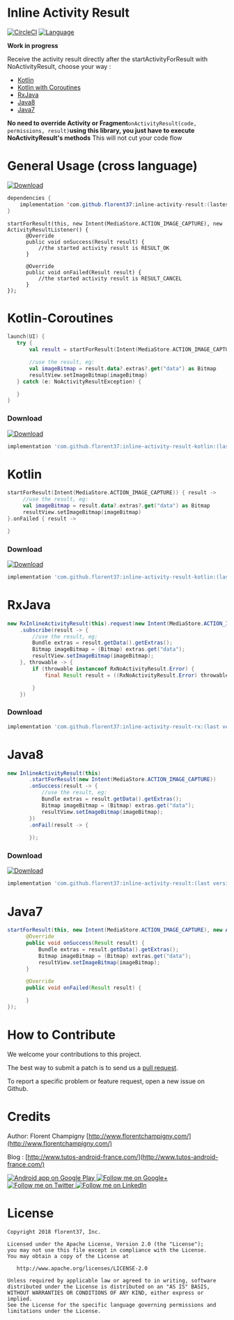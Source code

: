 Inline Activity Result
===================

[![CircleCI](https://circleci.com/gh/florent37/NoActivityResult/tree/master.svg?style=svg)](https://circleci.com/gh/florent37/NoActivityResult/tree/master)
[![Language](https://img.shields.io/badge/compatible-java%20%7C%20kotlin%20%7C%20rx-brightgreen.svg)](https://www.github.com/florent37/NoActivityResult)

**Work in progress**

Receive the activity result directly after the startActivityForResult with NoActivityResult, choose your way : 
- [Kotlin](https://github.com/florent37/InlineActivityResult#kotlin)
- [Kotlin with Coroutines](https://github.com/florent37/InlineActivityResult#kotlin-coroutines)
- [RxJava](https://github.com/florent37/InlineActivityResult#rxjava)
- [Java8](https://github.com/florent37/InlineActivityResult#java8)
- [Java7](https://github.com/florent37/InlineActivityResult#java7)

**No need to override Activity or Fragment**`onActivityResult(code, permissions, result)`**using this library, you just have to execute NoActivityResult's methods** 
This will not cut your code flow

# General Usage (cross language)

[ ![Download](https://api.bintray.com/packages/florent37/maven/inline-activity-result/images/download.svg) ](https://bintray.com/florent37/maven/inline-activity-result/)
```java
dependencies {
    implementation 'com.github.florent37:inline-activity-result:(lastest version)'
}
```

```
startForResult(this, new Intent(MediaStore.ACTION_IMAGE_CAPTURE), new ActivityResultListener() {
      @Override
      public void onSuccess(Result result) {
          //the started activity result is RESULT_OK
      }

      @Override
      public void onFailed(Result result) {
          //the started activity result is RESULT_CANCEL
      }
});
```

# Kotlin-Coroutines

```kotlin
launch(UI) {
   try {
       val result = startForResult(Intent(MediaStore.ACTION_IMAGE_CAPTURE))

       //use the result, eg:
       val imageBitmap = result.data?.extras?.get("data") as Bitmap
       resultView.setImageBitmap(imageBitmap)
   } catch (e: NoActivityResultException) {

   }
}
```

### Download 

[ ![Download](https://api.bintray.com/packages/florent37/maven/inline-activity-result/images/download.svg) ](https://bintray.com/florent37/maven/inline-activity-result/)
```groovy
implementation 'com.github.florent37:inline-activity-result-kotlin:(last version)'
```

# Kotlin

```kotlin
startForResult(Intent(MediaStore.ACTION_IMAGE_CAPTURE)) { result ->
     //use the result, eg:
     val imageBitmap = result.data?.extras?.get("data") as Bitmap
     resultView.setImageBitmap(imageBitmap)
}.onFailed { result ->

}
```

### Download 

[ ![Download](https://api.bintray.com/packages/florent37/maven/inline-activity-result/images/download.svg) ](https://bintray.com/florent37/maven/inline-activity-result/)
```groovy
implementation 'com.github.florent37:inline-activity-result-kotlin:(last version)'
```

# RxJava

```java
new RxInlineActivityResult(this).request(new Intent(MediaStore.ACTION_IMAGE_CAPTURE)))
    .subscribe(result -> {
        //use the result, eg:
        Bundle extras = result.getData().getExtras();
        Bitmap imageBitmap = (Bitmap) extras.get("data");
        resultView.setImageBitmap(imageBitmap);
    }, throwable -> {
        if (throwable instanceof RxNoActivityResult.Error) {
            final Result result = ((RxNoActivityResult.Error) throwable).getResult();

        }
    })
```

### Download 
```groovy
implementation 'com.github.florent37:inline-activity-result-rx:(last version)'
```

# Java8

```java
new InlineActivityResult(this)
       .startForResult(new Intent(MediaStore.ACTION_IMAGE_CAPTURE))
       .onSuccess(result -> {
           //use the result, eg:
           Bundle extras = result.getData().getExtras();
           Bitmap imageBitmap = (Bitmap) extras.get("data");
           resultView.setImageBitmap(imageBitmap);
       })
       .onFail(result -> {
            
       });
```

### Download
 
[ ![Download](https://api.bintray.com/packages/florent37/maven/inline-activity-result/images/download.svg) ](https://bintray.com/florent37/maven/inline-activity-result/)
```groovy
implementation 'com.github.florent37:inline-activity-result:(last version)'
```
 
# Java7

```java
startForResult(this, new Intent(MediaStore.ACTION_IMAGE_CAPTURE), new ActivityResultListener() {
      @Override
      public void onSuccess(Result result) {
          Bundle extras = result.getData().getExtras();
          Bitmap imageBitmap = (Bitmap) extras.get("data");
          resultView.setImageBitmap(imageBitmap);
      }

      @Override
      public void onFailed(Result result) {

      }
});
```

# How to Contribute

We welcome your contributions to this project. 

The best way to submit a patch is to send us a [pull request](https://help.github.com/articles/about-pull-requests/). 

To report a specific problem or feature request, open a new issue on Github. 

# Credits

Author: Florent Champigny [http://www.florentchampigny.com/](http://www.florentchampigny.com/)

Blog : [http://www.tutos-android-france.com/](http://www.tutos-android-france.com/)

<a href="https://goo.gl/WXW8Dc">
  <img alt="Android app on Google Play" src="https://developer.android.com/images/brand/en_app_rgb_wo_45.png" />
</a>

<a href="https://plus.google.com/+florentchampigny">
  <img alt="Follow me on Google+"
       src="https://raw.githubusercontent.com/florent37/DaVinci/master/mobile/src/main/res/drawable-hdpi/gplus.png" />
</a>
<a href="https://twitter.com/florent_champ">
  <img alt="Follow me on Twitter"
       src="https://raw.githubusercontent.com/florent37/DaVinci/master/mobile/src/main/res/drawable-hdpi/twitter.png" />
</a>
<a href="https://www.linkedin.com/in/florentchampigny">
  <img alt="Follow me on LinkedIn"
       src="https://raw.githubusercontent.com/florent37/DaVinci/master/mobile/src/main/res/drawable-hdpi/linkedin.png" />
</a>

# License

    Copyright 2018 florent37, Inc.

    Licensed under the Apache License, Version 2.0 (the "License");
    you may not use this file except in compliance with the License.
    You may obtain a copy of the License at

       http://www.apache.org/licenses/LICENSE-2.0

    Unless required by applicable law or agreed to in writing, software
    distributed under the License is distributed on an "AS IS" BASIS,
    WITHOUT WARRANTIES OR CONDITIONS OF ANY KIND, either express or implied.
    See the License for the specific language governing permissions and
    limitations under the License.
